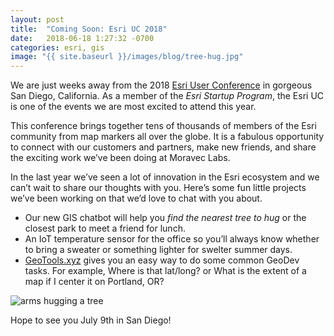 ```yaml
---
layout: post
title:  "Coming Soon: Esri UC 2018"
date:   2018-06-18 1:27:32 -0700
categories: esri, gis
image: "{{ site.baseurl }}/images/blog/tree-hug.jpg"
---
```



We are just weeks away from the 2018 [Esri User Conference]("https://www.esri.com/en-us/about/events/uc/overview") in gorgeous San Diego, California. As a member of the *Esri Startup Program*, the Esri UC is one of the events we are most excited to attend this year.

This conference brings together tens of thousands of members of the Esri community from map markers all over the globe. It is a fabulous opportunity to connect with our customers and partners, make new friends, and share the exciting work we’ve been doing at Moravec Labs.

In the last year we’ve seen a lot of innovation in the Esri ecosystem and we can’t wait to share our thoughts with you. Here’s some fun little projects we’ve been working on that we’d love to chat with you about.

* Our new GIS chatbot will help you *find the nearest tree to hug* or the closest park to meet a friend for lunch.
* An IoT temperature sensor for the office so you’ll always know whether to bring a sweater or something lighter for swelter summer days.
* [GeoTools.xyz]("https://www.geotools.xyz/") gives you an easy way to do some common GeoDev tasks. For example, Where is that lat/long? or What is the extent of a map if I center it on Portland, OR?

<img src="{{ site.baseurl }}/images/blog/tree-hug.jpg" alt="arms hugging a tree">

Hope to see you July 9th in San Diego!
